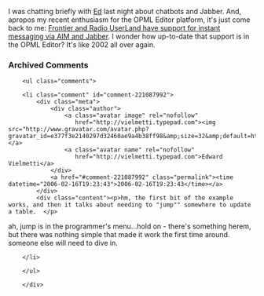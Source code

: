  <p>I was chatting briefly with <a href="http://blogs.opml.org/vacuum/">Ed</a> last night about chatbots and Jabber.  And, apropos my recent enthusiasm for the OPML Editor platform, it's just come back to me:  <a href="http://frontier.userland.com/tcpIm">Frontier and Radio UserLand have support for instant messaging via AIM and Jabber</a>.  I wonder how up-to-date that support is in the OPML Editor?  It's like 2002 all over again.</p>

<div id="comments" class="comments archived-comments">
            <h3>Archived Comments</h3>
            
        <ul class="comments">
            
        <li class="comment" id="comment-221087992">
            <div class="meta">
                <div class="author">
                    <a class="avatar image" rel="nofollow" 
                       href="http://vielmetti.typepad.com"><img src="http://www.gravatar.com/avatar.php?gravatar_id=e377f3e2140297d32460ae9a4b38ff98&amp;size=32&amp;default=http://mediacdn.disqus.com/1320279820/images/noavatar32.png"/></a>
                    <a class="avatar name" rel="nofollow" 
                       href="http://vielmetti.typepad.com">Edward Vielmetti</a>
                </div>
                <a href="#comment-221087992" class="permalink"><time datetime="2006-02-16T19:23:43">2006-02-16T19:23:43</time></a>
            </div>
            <div class="content"><p>hm, the first bit of the example works, and then it talks about needing to "jump"" somewhere to update a table.  </p>

<p>ah, jump is in the programmer's menu...hold on - there's something herem, but there was nothing simple that made it work the first time around.  someone else will need to dive in.</p></div>
            
        </li>
    
        </ul>
    
        </div>
    